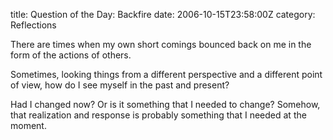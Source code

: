 title: Question of the Day: Backfire
date: 2006-10-15T23:58:00Z
category: Reflections

There are times when my own short comings bounced back on me in the form of the actions of others.

Sometimes, looking things from a different perspective and a different point of view, how do I see myself in the past and present?

Had I changed now? Or is it something that I needed to change? Somehow, that realization and response is probably something that I needed at the moment.
